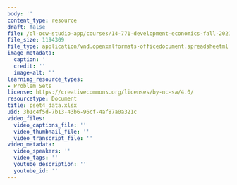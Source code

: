 ```yaml
---
body: ''
content_type: resource
draft: false
file: /ol-ocw-studio-app/courses/14-771-development-economics-fall-2021/pset4_data.xlsx
file_size: 1194309
file_type: application/vnd.openxmlformats-officedocument.spreadsheetml.sheet
image_metadata:
  caption: ''
  credit: ''
  image-alt: ''
learning_resource_types:
- Problem Sets
license: https://creativecommons.org/licenses/by-nc-sa/4.0/
resourcetype: Document
title: pset4_data.xlsx
uid: 3b1c4f5d-7b13-43b6-96cf-4af87a0a321c
video_files:
  video_captions_file: ''
  video_thumbnail_file: ''
  video_transcript_file: ''
video_metadata:
  video_speakers: ''
  video_tags: ''
  youtube_description: ''
  youtube_id: ''
---
```

